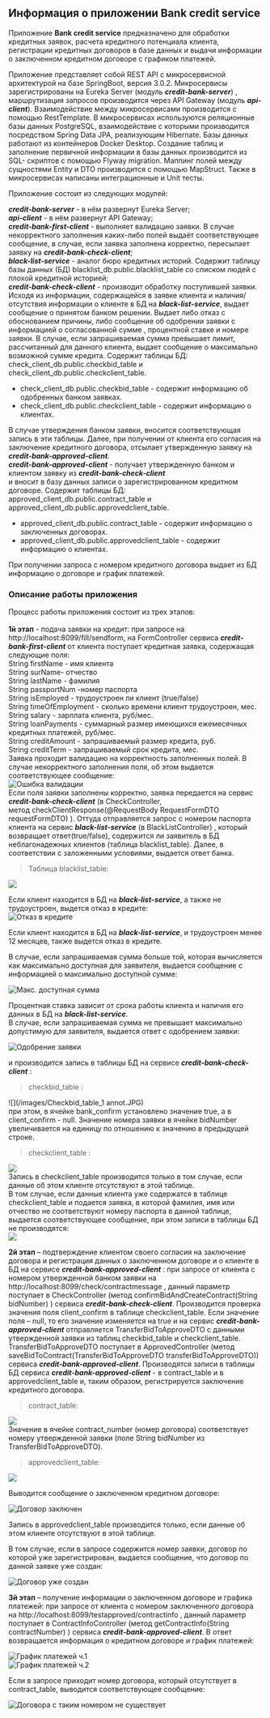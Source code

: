 ## Информация о приложении Bank credit service 

Приложение **Bank credit service** предназначено для обработки кредитных заявок, расчета кредитного потенциала клиента, 
регистрации кредитных договоров в базе данных и выдачи информации о заключенном кредитном договоре с графиком платежей.

   Приложение представляет собой REST API с микросервисной архитектурой на базе SpringBoot, версия 3.0.2. 
Микросервисы зарегистрированы на Eureka Server (модуль ***credit-bank-server***) , маршрутизация запросов производится 
через API Gateway (модуль ***api-client***). Взаимодействие между микросервисами производится с помощью RestTemplate. 
В микросервисах используются реляционные базы данных PostgreSQL, взаимодействие с которыми производится посредством 
Spring Data JPA, реализующим Hibernate. Базы данных работают из контейнеров Docker Desktop. Создание таблиц и заполнение
первичной информации в базы данных производится из SQL- скриптов с помощью  Flyway migration. Маппинг полей между 
сущностями Entity и DTO производится с помощью MapStruct.  Также в микросервисах написаны интеграционные и Unit тесты.

   Приложение состоит из следующих модулей:

***credit-bank-server*** - в нём развернут Eureka Server; <br/>
***api-client*** - в нём развернут API Gateway;<br/>
***credit-bank-first-client*** - выполняет валидацию заявки. В случае некорректного заполнения каких-либо полей выдаёт 
соответствующее сообщение, в случае, если заявка заполнена корректно, пересылает заявку на ***credit-bank-check-client***;<br/>
***black-list-service*** - аналог бюро кредитных историй. Содержит таблицу базы данных (БД) blacklist_db.public.blacklist_table
со списком людей с плохой кредитной историей;<br/>
***credit-bank-check-client*** - производит обработку поступившей заявки. Исходя из информации, содержащейся в заявке клиента 
и наличия/отсутствия информации о клиенте в БД на ***black-list-service***, выдает сообщение о принятом банком решении. 
Выдает либо отказ с обоснованием причины, либо сообщение об одобрении заявки с информацией о согласованной сумме , 
процентной ставке и номере заявки. В случае, если запрашиваемая сумма превышает лимит, рассчитанный для данного клиента,
выдает сообщение о максимально возможной сумме кредита.   Содержит таблицы БД:  <br/>
check_client_db.public.checkbid_table и check_client_db.public.checkclient_table. <br/>  
+ check_client_db.public.checkbid_table  - содержит информацию об одобренных банком заявках.<br/>
+ check_client_db.public.checkclient_table - содержит информацию о клиентах.<br/>

В случае утверждения банком заявки, вносится соответствующая запись в эти таблицы.
Далее, при получении от клиента его согласия на заключение кредитного договора, отсылает утвержденную заявку на 
***credit-bank-approved-client***.<br/>
***credit-bank-approved-client*** - получает утвержденную банком и клиентом заявку из ***credit-bank-check-client***  
и вносит в базу данных записи о зарегистрированном кредитном договоре. Содержит таблицы БД:<br/>
approved_client_db.public.contract_table и  approved_client_db.public.approvedclient_table.<br/>

+ approved_client_db.public.contract_table - содержит информацию о заключенных договорах.<br/>
+ approved_client_db.public.approvedclient_table - содержит информацию о клиентах.<br/>
 
При получении запроса с номером кредитного договора выдает из БД информацию о договоре и график платежей.

###   Описание работы приложения

Процесс работы приложения состоит из трех этапов:<br/>  
**1й этап** - подача заявки на кредит: при запросе на http://localhost:8099/fill/sendform, на FormController сервиса  ***credit-bank-first-client*** от клиента поступает кредитная заявка, содержащая следующие поля:<br/>
String firstName - имя клиента <br/>
String surName- отчество <br/>
String lastName - фамилия <br/>
String passportNum -номер паспорта <br/>
String isEmployed - трудоустроен ли клиент (true/false) <br/>
String timeOfEmployment - сколько времени клиент трудоустроен, мес. <br/>
String salary - зарплата клиента, руб/мес. <br/>
String loanPayments - суммарный размер имеющихся ежемесячных кредитных платежей, руб/мес. <br/>
String creditAmount - запрашиваемый размер кредита, руб. <br/>
String creditTerm - запрашиваемый срок кредита, мес. <br/>
Заявка проходит валидацию на корректность заполненных полей. В случае некорректного заполнения поля, об этом выдается 
соответствующее сообщение: <br/>
![Ошибка валидации](/images/Validation_fault.JPG)<br/>
Если поля заявки заполнены корректно, заявка передается на сервис  ***credit-bank-check-client*** (в CheckController,  
метод  checkClientResponse(@RequestBody RequestFormDTO requestFormDTO) ).  Оттуда отправляется запрос с номером 
паспорта клиента на сервис ***black-list-service*** (в BlackListController) ,  который возвращает ответ(true/false), 
содержится ли заявитель в БД неблагонадежных клиентов (таблица blacklist_table). Далее, в соответствии с заложенными условиями,
выдается ответ банка. <br/>

>Таблица blacklist_table:<br/>
> 
![](/images/Blacklist_table_annot.JPG)<br/>

Если клиент находится в БД на ***black-list-service***, а также не трудоустроен, выдется отказ в кредите:<br/>
![Отказ в кредите](/images/Denial_of_credit.JPG)<br/>

Если клиент находится в БД на ***black-list-service***, и трудоустроен менее 12 месяцев, также выдется отказ в кредите.<br/>

В случае, если запрашиваемая сумма больше той, которая вычисляется как максимально доступная для заявителя, выдается 
сообщение с информацией о максимально доступной сумме:<br/>

![Макс. доступная сумма](/images/Max_avalable_amount.JPG)<br/>

Процентная ставка зависит от срока работы клиента и наличия его данных в
БД на ***black-list-service***.<br/>
В случае, если запрашиваемая сумма не превышает максимально допустимую для заявителя, выдается ответ с одобрением заявки:<br/>

![Одобрение заявки](/images/Bid_approval.JPG)<br/>

и производится запись в таблицы БД на сервисе ***credit-bank-check-client*** :<br/>

>checkbid_table  :<br/>
>
![](/images/Checkbid_table_1 annot.JPG)<br/>
при этом, в ячейке bank_confirm установлено значение true, а в client_confirm - null. Значение номера заявки 
в ячейке bidNumber увеличивается на единицу по отношению к значению в предыдущей строке.<br/>

>checkclient_table :<br/>
>
![](/images/Checkclient_table_annot.JPG)<br/>
Запись в checkclient_table производится только в том случае, если данные об этом клиенте отсутствуют в этой таблице.<br/>
В том случае, если данные клиента уже содержатся в таблице checkclient_table и подается заявка, в которой фамилия, имя 
или отчество не соответствуют номеру паспорта в данной таблице, выдается соответствующее сообщение, при этом записи 
в таблицы БД не производятся:<br/>
![](/images/FIO_doesnt_match_passport.JPG)<br/>

**2й этап** – подтверждение клиентом своего согласия на заключение договора и регистрация данных о заключенном договоре 
и о клиенте в БД на сервисе ***credit-bank-approved-client*** :  при запросе от клиента с номером утвержденной банком 
заявки на http://localhost:8099/check/contractmessage , данный параметр поступает в CheckController 
(метод  confirmBidAndCreateContract(String bidNumber) )   сервиса ***credit-bank-check-client***. Производится проверка 
значения поля client_confirm в таблице checkclient_table. Если значение поля – null, то его значение изменяется на true 
и на сервис ***credit-bank-approved-client*** отправляется TransferBidToApproveDTO с данными утвержденной заявки из 
таблиц checkbid_table и checkclient_table.  TransferBidToApproveDTO поступает в ApprovedController 
(метод saveBidToContract(TransferBidToApproveDTO  transferBidToApproveDTO)) сервиса
***credit-bank-approved-client***. Производятся записи в таблицы БД сервиса ***credit-bank-approved-client*** - в 
contract_table и в approvedclient_table и, таким образом, регистрируется заключение кредитного договора.

>contract_table:<br/>

![](/images/Contract_table_annot.JPG)<br/>
Значение в ячейке contract_number (номер договора)  соответствует номеру утвержденной заявки (поле String bidNumber 
из TransferBidToApproveDTO).<br/> 

>approvedclient_table:<br/>

![](/images/Approvedclient_table_annot.JPG)<br/>

Выводится сообщение о заключенном кредитном договоре:<br/>

![Договор заключен](/images/Сontract_is_concluded.JPG)<br/>

Запись в approvedclient_table производится только, если данные об этом клиенте отсутствуют в этой таблице.<br/>

В том случае, если в запросе содержится номер заявки, договор по которой уже зарегистрирован, выдается сообщение, 
что договор по данной заявке уже создан:<br/>

![Договор уже создан](/images/Contract_already_exists.JPG)<br/>

**3й этап** – получение информации о заключенном договоре и графика платежей: при запросе от клиента с номером 
заключенного договора на http://localhost:8099/testapproved/contractinfo , данный параметр поступает в 
ContractInfoController (метод getContractInfo(String contractNumber) ) сервиса ***credit-bank-approved-client***. 
В ответ возвращается информация о кредитном договоре и график платежей:<br/>

![График платежей ч.1](/images/Payments_shedule_1.JPG)<br/>
![График платежей ч.2](/images/Payments_shedule_2.JPG)<br/>

Если в запросе приходит номер договора, который отсутствует в contract_table, выводится соответствующее сообщение:<br/>

![Договора с таким номером не существует](/images/Contract_doesnt_exsist.JPG)<br/>














